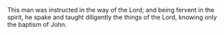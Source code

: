 This man was instructed in the way of the Lord; and being fervent in the spirit, he spake and taught diligently the things of the Lord, knowing only the baptism of John.
